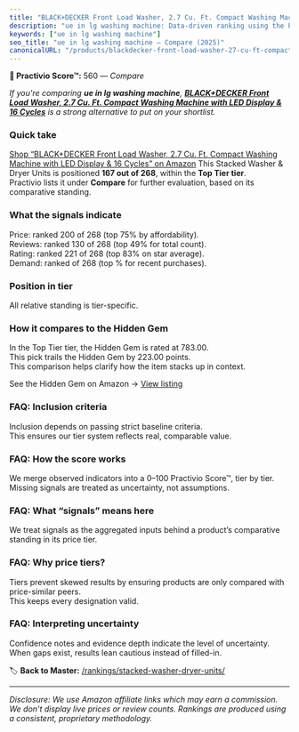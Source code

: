 ```yaml
---
title: "BLACK+DECKER Front Load Washer, 2.7 Cu. Ft. Compact Washing Machine with LED Display & 16 Cycles"
description: "ue in lg washing machine: Data-driven ranking using the Practivio Score™. Positioned by quality, value, demand, findability, momentum."
keywords: ["ue in lg washing machine"]
seo_title: "ue in lg washing machine — Compare (2025)"
canonicalURL: "/products/blackdecker-front-load-washer-27-cu-ft-compact-washing-machine-with-led-display-16-cycles-B09LHHQNJ6/"
---
```


**🛒 Practivio Score™:** 560 — _Compare_


*If you're comparing **ue in lg washing machine**, **[BLACK+DECKER Front Load Washer, 2.7 Cu. Ft. Compact Washing Machine with LED Display & 16 Cycles](https://www.amazon.com/dp/B09LHHQNJ6?tag=practivio-20)** is a strong alternative to put on your shortlist.*
### Quick take
[Shop “BLACK+DECKER Front Load Washer, 2.7 Cu. Ft. Compact Washing Machine with LED Display & 16 Cycles” on Amazon](https://www.amazon.com/dp/B09LHHQNJ6?tag=practivio-20)
This Stacked Washer & Dryer Units is positioned **167 out of 268**, within the **Top Tier tier**.  
Practivio lists it under **Compare** for further evaluation, based on its comparative standing.

### What the signals indicate
Price: ranked 200 of 268 (top 75% by affordability).  
Reviews: ranked 130 of 268 (top 49% for total count).  
Rating: ranked 221 of 268 (top 83% on star average).  
Demand: ranked  of 268 (top % for recent purchases).

### Position in tier
All relative standing is tier-specific.

### How it compares to the Hidden Gem
In the Top Tier tier, the Hidden Gem is rated at 783.00.  
This pick trails the Hidden Gem by 223.00 points.  
This comparison helps clarify how the item stacks up in context.  

See the Hidden Gem on Amazon → [View listing](https://www.amazon.com/dp/B0D4282T95?tag=practivio-20)

### FAQ: Inclusion criteria
Inclusion depends on passing strict baseline criteria.  
This ensures our tier system reflects real, comparable value.

### FAQ: How the score works
We merge observed indicators into a 0–100 Practivio Score™, tier by tier.  
Missing signals are treated as uncertainty, not assumptions.

### FAQ: What “signals” means here
We treat signals as the aggregated inputs behind a product’s comparative standing in its price tier.

### FAQ: Why price tiers?
Tiers prevent skewed results by ensuring products are only compared with price-similar peers.  
This keeps every designation valid.

### FAQ: Interpreting uncertainty
Confidence notes and evidence depth indicate the level of uncertainty.  
When gaps exist, results lean cautious instead of filled-in.

<!-- Missing template for Compare/CompareWithinPriceClass -->


🏷️ **Back to Master:** [/rankings/stacked-washer-dryer-units/](/rankings/stacked-washer-dryer-units/)

---
_Disclosure: We use Amazon affiliate links which may earn a commission. We don’t display live prices or review counts. Rankings are produced using a consistent, proprietary methodology._
